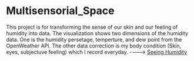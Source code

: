 # Multisensorial_Space

This project is for transforming the sense of our skin and our feeling of humidity into data. The visualization shows two dimensions of the humidity data. One is the humidity persetage, temperture, and dew point from the OpenWeather API. The other data correction is my body condition (Skin, eyes, subjectuve feeling) which I record everyday.
---->
[Seeing Humidity](index.html)
